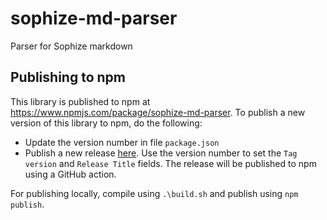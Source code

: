 # sophize-md-parser
Parser for Sophize markdown

## Publishing to npm
This library is published to npm at https://www.npmjs.com/package/sophize-md-parser. To publish a new version of this library to npm, do the following:

* Update the version number in file `package.json`
* Publish a new release [here](https://github.com/Sophize/sophize-md-parser/releases). Use the version number to set the `Tag version` and `Release Title` fields. The release will be published to npm using a GitHub action.

For publishing locally, compile using `.\build.sh` and publish using `npm publish`.
